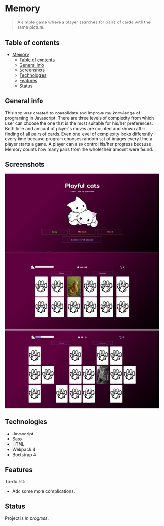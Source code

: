 # Memory
> A simple game where a player searches for pairs of cards with the same picture.

## Table of contents
- [Memory](#memory)
  - [Table of contents](#table-of-contents)
  - [General info](#general-info)
  - [Screenshots](#screenshots)
  - [Technologies](#technologies)
  - [Features](#features)
  - [Status](#status)

## General info
This app was created to consolidate and improve my knowledge of programing in Javascript.
There are three levels of complexity from which user can choose the one that is the most suitable for his/her preferences. Both time and amount of player's moves are counted and shown after finding of all pairs of cards.
Even one level of complexity looks differently every time because program chooses random set of images every time a player starts a game.
A player can also control his/her progress because Memory counts how many pairs from the whole their amount were found.

## Screenshots
<img src="src/screenshots/1.jpg">
<img src="src/screenshots/2.jpg">
<img src="src/screenshots/3.jpg">

## Technologies
* Javascript
* Sass
* HTML
* Webpack 4
* Bootstrap 4

## Features
To-do list:
* Add some more complications.

## Status
Project is _in progress_.
